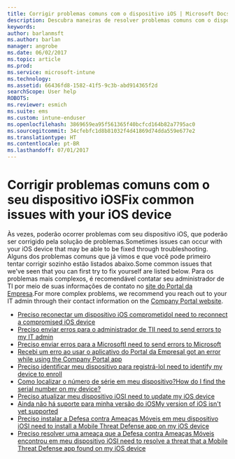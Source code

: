 ```yaml
---
title: Corrigir problemas comuns com o dispositivo iOS | Microsoft Docs
description: Descubra maneiras de resolver problemas comuns com o dispositivo iOS.
keywords: 
author: barlanmsft
ms.author: barlan
manager: angrobe
ms.date: 06/02/2017
ms.topic: article
ms.prod: 
ms.service: microsoft-intune
ms.technology: 
ms.assetid: 66436fd8-1582-41f5-9c3b-abd914365f2d
searchScope: User help
ROBOTS: 
ms.reviewer: esmich
ms.suite: ems
ms.custom: intune-enduser
ms.openlocfilehash: 3869659ea95f561365f40bcfcd164b82a7795ac0
ms.sourcegitcommit: 34cfebfc1d8b81032f4d41869d74dda559e677e2
ms.translationtype: HT
ms.contentlocale: pt-BR
ms.lasthandoff: 07/01/2017
---
```

# <span data-ttu-id="99ba6-103">Corrigir problemas comuns com o seu dispositivo iOS</span><span class="sxs-lookup"><span data-stu-id="99ba6-103">Fix common issues with your iOS device</span></span>
<a id="fix-common-issues-with-your-ios-device" class="xliff"></a>

<span data-ttu-id="99ba6-104">Às vezes, poderão ocorrer problemas com seu dispositivo iOS, que poderão ser corrigido pela solução de problemas.</span><span class="sxs-lookup"><span data-stu-id="99ba6-104">Sometimes issues can occur with your iOS device that may be able to be fixed through troubleshooting.</span></span> <span data-ttu-id="99ba6-105">Alguns dos problemas comuns que já vimos e que você pode primeiro tentar corrigir sozinho estão listados abaixo.</span><span class="sxs-lookup"><span data-stu-id="99ba6-105">Some common issues that we've seen that you can first try to fix yourself are listed below.</span></span> <span data-ttu-id="99ba6-106">Para os problemas mais complexos, é recomendável contatar seu administrador de TI por meio de suas informações de contato no [site do Portal da Empresa](http://portal.manage.microsoft.com).</span><span class="sxs-lookup"><span data-stu-id="99ba6-106">For more complex problems, we recommend you reach out to your IT admin through their contact information on the [Company Portal website](http://portal.manage.microsoft.com).</span></span>

- [<span data-ttu-id="99ba6-107">Preciso reconectar um dispositivo iOS comprometido</span><span class="sxs-lookup"><span data-stu-id="99ba6-107">I need to reconnect a compromised iOS device</span></span>](how-to-reconnect-a-compromised-ios-device.md)
- [<span data-ttu-id="99ba6-108">Preciso enviar erros para o administrador de TI</span><span class="sxs-lookup"><span data-stu-id="99ba6-108">I need to send errors to my IT admin</span></span>](send-errors-to-your-it-admin-ios.md)
- [<span data-ttu-id="99ba6-109">Preciso enviar erros para a Microsoft</span><span class="sxs-lookup"><span data-stu-id="99ba6-109">I need to send errors to Microsoft</span></span>](send-logs-to-microsoft-ios.md)
- [<span data-ttu-id="99ba6-110">Recebi um erro ao usar o aplicativo do Portal da Empresa</span><span class="sxs-lookup"><span data-stu-id="99ba6-110">I got an error while using the Company Portal app</span></span>](you-get-an-error-while-using-the-company-portal-app-ios.md)
- [<span data-ttu-id="99ba6-111">Preciso identificar meu dispositivo para registrá-lo</span><span class="sxs-lookup"><span data-stu-id="99ba6-111">I need to identify my device to enroll</span></span>](you-are-asked-to-identify-your-device-when-trying-to-enroll-ios.md)
- [<span data-ttu-id="99ba6-112">Como localizar o número de série em meu dispositivo?</span><span class="sxs-lookup"><span data-stu-id="99ba6-112">How do I find the serial number on my device?</span></span>](how-do-i-find-the-serial-number-on-my-device-ios.md)
- [<span data-ttu-id="99ba6-113">Preciso atualizar meu dispositivo iOS</span><span class="sxs-lookup"><span data-stu-id="99ba6-113">I need to update my iOS device</span></span>](you-need-to-update-your-ios-device.md)
- [<span data-ttu-id="99ba6-114">Ainda não há suporte para minha versão do iOS</span><span class="sxs-lookup"><span data-stu-id="99ba6-114">My version of iOS isn't yet supported</span></span>](your-ios-version-isnt-yet-supported.md)
- [<span data-ttu-id="99ba6-115">Preciso instalar a Defesa contra Ameaças Móveis em meu dispositivo iOS</span><span class="sxs-lookup"><span data-stu-id="99ba6-115">I need to install a Mobile Threat Defense app on my iOS device</span></span>](you-are-prompted-to-install-mtd-ios.md)
- [<span data-ttu-id="99ba6-116">Preciso resolver uma ameaça que a Defesa contra Ameaças Móveis encontrou em meu dispositivo iOS</span><span class="sxs-lookup"><span data-stu-id="99ba6-116">I need to resolve a threat that a Mobile Threat Defense app found on my iOS device</span></span>](you-need-to-resolve-a-threat-found-by-mtd-ios.md)
